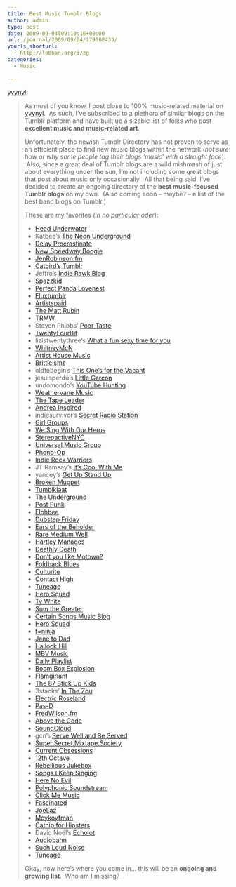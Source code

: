 ```yaml
---
title: Best Music Tumblr Blogs
author: admin
type: post
date: 2009-09-04T09:10:16+00:00
url: /journal/2009/09/04/179508433/
yourls_shorturl:
  - http://lobban.org/i/2g
categories:
  - Music

---
```

[yvynyl][1]:

> As most of you know, I post close to 100% music-related material on [yvynyl][2].  As such, I’ve subscribed to a plethora of similar blogs on the Tumblr platform and have built up a sizable list of folks who post **excellent music and music-related art**.
> 
> Unfortunately, the newish Tumblr Directory has not proven to serve as an efficient place to find new music blogs within the network (_not sure how or why some people tag their blogs ‘music’ with a straight face_).  Also, since a great deal of Tumblr blogs are a wild mishmash of just about everything under the sun, I’m not including some great blogs that post about music only occasionally.  All that being said, I’ve decided to create an ongoing directory of the **best music-focused Tumblr blogs** on my own.  (Also coming soon &#8211; maybe? &#8211; a list of the best band blogs on Tumblr.)
> 
> These are my favorites (_in no particular oder_):
> 
>   * [Head Underwater][3] 
>   * Katbee’s [The Neon Underground][4] 
>   * [Delay Procrastinate][5]
>   * [New Speedway Boogie][6]
>   * [JenRobinson.fm][7]
>   * [Catbird’s Tumblr][8]
>   * Jeffro’s [Indie Rawk Blog][9] 
>   * [Spazzkid][10]
>   * [Perfect Panda Lovenest][11]
>   * [Fluxtumblr][12]
>   * [Artistspaid][13]
>   * [The Matt Rubin][14]
>   * [TRMW][15]
>   * Steven Phibbs’ [Poor Taste][16] 
>   * [TwentyFourBit][17]
>   * lizistwentythree’s [What a fun sexy time for you][18] 
>   * [WhitneyMcN][19]
>   * [Artist House Music][20]
>   * [Britticisms][21]
>   * oldtobegin’s [This One’s for the Vacant][22] 
>   * jesuisperdu’s [Little Garcon][23] 
>   * undomondo’s [YouTube Hunting][24] 
>   * [Weathervane Music][25]
>   * [The Tape Leader][26]
>   * [Andrea Inspired][27]
>   * indiesurvivor’s [Secret Radio Station][28] 
>   * [Girl Groups][29]
>   * [We Sing With Our Heros][30]
>   * [StereoactiveNYC][31]
>   * [Universal Music Group][32]
>   * [Phono-Op][33]
>   * [Indie Rock Warriors][34]
>   * JT Ramsay’s [It’s Cool With Me][35] 
>   * yancey’s [Get Up Stand Up][36] 
>   * [Broken Muppet][37]
>   * [Tumblklaat][38]
>   * [The Underground][39]
>   * [Post Punk][40]
>   * [Elohbee][41]
>   * [Dubstep Friday][42]
>   * [Ears of the Beholder][43]
>   * [Rare Medium Well][44]
>   * [Hartley Manages][45]
>   * [Deathly Death][46]
>   * [Don’t you like Motown?][47]
>   * [Foldback Blues][48]
>   * [Culturite][49]
>   * [Contact High][50]
>   * [Tuneage][51] 
>   * [Hero Squad][52]
>   * [Ty White][53]
>   * [Sum the Greater][54]
>   * [Certain Songs Music Blog][55]
>   * [Hero Squad][52]
>   * [t=ninja][56]
>   * [Jane to Dad][57]
>   * [Hallock Hill][58]
>   * [MBV Music][59]
>   * [Daily Playlist][60]
>   * [Boom Box Explosion][61]
>   * [Flamgirlant][62]
>   * [The 87 Stick Up Kids][63]
>   * 3stacks’ [In The Zou][64] 
>   * [Electric Roseland][65]
>   * [Pas-D][66] 
>   * [FredWilson.fm][67]
>   * [Above the Code][68]
>   * [SoundCloud][69]
>   * gcn’s [Serve Well and Be Served][70] 
>   * [Super.Secret.Mixtape.Society][71]
>   * [Current Obsessions][72]
>   * [12th Octave][73]
>   * [Rebellious Jukebox][74]
>   * [Songs I Keep Singing][75]
>   * [Here No Evil][76]
>   * [Polyphonic Soundstream][77]
>   * [Click Me Music][78]
>   * [Fascinated][79]
>   * [JoeLaz][80]
>   * [Moykoyfman][81]
>   * [Catnip for Hipsters][82]
>   * David Noël’s [Echolot][83] 
>   * [Audiobahn][84]
>   * [Such Loud Noise][85]
>   * [Tuneage][51]
> 
> Okay, now here’s where you come in… this will be an **ongoing and growing list**.  Who am I missing?

 [1]: http://yvynyl.tumblr.com/post/150291876/best-music-tumblr-blogs
 [2]: http://yvynyl.tumblr.com
 [3]: http://www.headunderwater.com/
 [4]: http://katbeee.tumblr.com/
 [5]: http://delayprocrastinate.tumblr.com/
 [6]: http://newspeedwayboogie.tumblr.com/
 [7]: http://tumblr.jenrobinson.fm/
 [8]: http://catbird.tumblr.com/
 [9]: http://indierawk.tumblr.com/
 [10]: http://spazzkid.com/
 [11]: http://perfectpandalovenest.tumblr.com/
 [12]: http://perpetua.tumblr.com/
 [13]: http://artistspaid.com/
 [14]: http://themattrubin.tumblr.com/
 [15]: http://www.trmw.org/
 [16]: http://stevenphibbs.com/
 [17]: http://www.twentyfourbit.com/%20
 [18]: http://lizistwentythree.tumblr.com/
 [19]: http://tumblr.absono.us/
 [20]: http://blog.artistshousemusic.org/
 [21]: http://britticisms.tumblr.com/
 [22]: http://oldtobegin.tumblr.com/
 [23]: http://jesuisperdu.tumblr.com/
 [24]: http://undomondo.tumblr.com/
 [25]: http://wvmusic.tumblr.com/
 [26]: http://thetapeleader.tumblr.com/
 [27]: http://andreainspired.tumblr.com/
 [28]: http://indiesurvivor.tumblr.com/
 [29]: http://girlgroups.tumblr.com/
 [30]: http://wesingwithourheroes.com/
 [31]: http://stereoactivenyc.tumblr.com/
 [32]: http://universalmusic.tumblr.com/
 [33]: http://phono-op.tumblr.com/
 [34]: //indie-rock-warriors.tumblr.com/
 [35]: http://jtramsay.tumblr.com/
 [36]: http://yancey.tumblr.com/
 [37]: http://brokenmuppet.tumblr.com/
 [38]: http://tumblklaat.tumblr.com/
 [39]: http://theunderground.tumblr.com/
 [40]: http://postpunk.tumblr.com/
 [41]: http://elohbee.tumblr.com/
 [42]: http://dubstepfriday.tumblr.com/%20
 [43]: http://www.earsofthebeholder.com/
 [44]: http://raremediumwell.tumblr.com/
 [45]: http://hartleymanages.tumblr.com/
 [46]: http://deadlydeath.tumblr.com/
 [47]: http://wheredidourlovego.tumblr.com/
 [48]: http://foldback.tumblr.com/
 [49]: http://culturite.tumblr.com/
 [50]: http://contacthigh.tumblr.com/
 [51]: http://tuneage.tumblr.com/
 [52]: http://herosquad.tumblr.com/
 [53]: http://tywhite.tumblr.com/
 [54]: http://sumthegreater.com/
 [55]: http://certain-songs.tumblr.com/
 [56]: http://teknacolorninja.tumblr.com/
 [57]: http://janetodad.tumblr.com/
 [58]: http://www.hallockhill.net/
 [59]: http://mbvmusic.tumblr.com/
 [60]: http://mydailyplaylists.tumblr.com/
 [61]: http://boomboxexplosion.tumblr.com/
 [62]: http://flamgirlant.tumblr.com/
 [63]: http://the87stickupkids.tumblr.com/
 [64]: http://3stacks.tumblr.com/
 [65]: http://electricrose.tumblr.com/
 [66]: http://pas-d.tumblr.com/
 [67]: http://fredwilson.fm/
 [68]: http://abovethecode.tumblr.com/
 [69]: http://soundcloud.tumblr.com/
 [70]: http://gcn.tumblr.com/
 [71]: http://mixtapesociety.tumblr.com/
 [72]: http://current-obsessions.tumblr.com/
 [73]: http://12thoctave.tumblr.com/
 [74]: http://rebjukebox.tumblr.com/
 [75]: http://songsikeepsinging.tumblr.com/
 [76]: http://hearnoevil.tumblr.com/
 [77]: http://polyphonicsoundstream.tumblr.com/
 [78]: http://clickmemusic.tumblr.com/
 [79]: http://fascinated.fm/
 [80]: http://joelaz.com/
 [81]: http://www.mokoyfman.com/
 [82]: http://catnipforhipsters.tumblr.com/
 [83]: http://echolot.tumblr.com/
 [84]: http://audiobahn.tumblr.com/
 [85]: http://noise.panoptican.org/